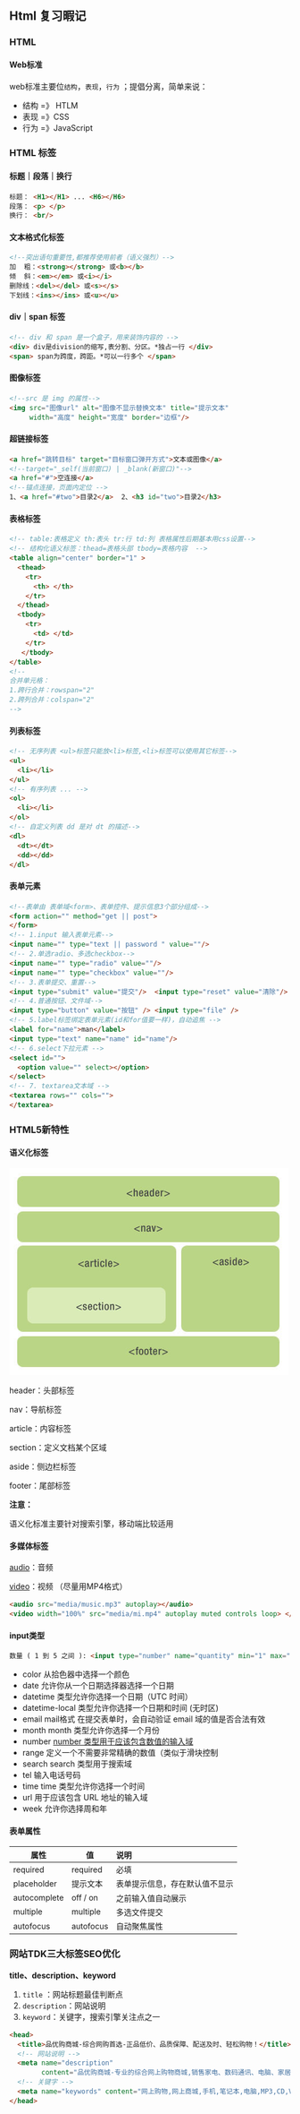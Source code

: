 ## Html 复习暇记

### HTML

#### Web标准

web标准主要位`结构`，`表现`，`行为` ；提倡分离，简单来说：

- 结构 =》 HTLM
- 表现 =》CSS
- 行为 =》JavaScript

### HTML 标签

#### 标题｜段落｜换行

```html
标题： <H1></H1> ... <H6></H6>
段落： <p> </p>
换行： <br/>
```

#### 文本格式化标签

```html
<!--突出语句重要性,都推荐使用前者（语义强烈）-->
加  粗：<strong></strong> 或<b></b>
倾  斜：<em></em> 或<i></i>
删除线：<del></del> 或<s></s>
下划线：<ins></ins> 或<u></u>

```

#### div｜span 标签

```html
<!-- div 和 span 是一个盒子，用来装饰内容的 -->
<div> div是division的缩写,表分割、分区。*独占一行 </div>
<span> span为跨度，跨距。*可以一行多个 </span>
```

#### 图像标签

```html
<!--src 是 img 的属性-->
<img src="图像url" alt="图像不显示替换文本" title="提示文本" 
     width="高度" height="宽度" border="边框"/>
```

#### 超链接标签

```html
<a href="跳转目标" target="目标窗口弹开方式">文本或图像</a>
<!--target="_self(当前窗口) | _blank(新窗口)"-->
<a href="#">空连接</a> 
<!--锚点连接，页面内定位 -->
1、<a href="#two">目录2</a>  2、<h3 id="two">目录2</h3>
```

#### 表格标签

```html
<!-- table:表格定义 th:表头 tr:行 td:列 表格属性后期基本用css设置-->
<!-- 结构化语义标签：thead=表格头部 tbody=表格内容  -->
<table align="center" border="1" >
  <thead>
    <tr> 
      <th> </th>
    </tr>
  </thead>
  <tbody>
    <tr>
      <td> </td>
    </tr>
   </tbody>
</table>
<!--
合并单元格：
1.跨行合并：rowspan="2"
2.跨列合并：colspan="2"
-->
```

#### 列表标签

```html
<!-- 无序列表 <ul>标签只能放<li>标签,<li>标签可以使用其它标签-->
<ul>
  <li></li>
</ul>
<!-- 有序列表 ... -->
<ol>
  <li></li>
</ol>
<!-- 自定义列表 dd 是对 dt 的描述-->
<dl>
  <dt></dt>
  <dd></dd>
</dl>
```

#### 表单元素

```html
<!--表单由 表单域<form>、表单控件、提示信息3个部分组成-->
<form action="" method="get || post">
</form>
<!-- 1.input 输入表单元素-->
<input name="" type="text || password " value=""/>
<!-- 2.单选radio、多选checkbox-->
<input name="" type="radio" value=""/>
<input name="" type="checkbox" value=""/>
<!-- 3.表单提交、重置-->
<input type="submit" value="提交"/>  <input type="reset" value="清除"/>
<!-- 4.普通按钮、文件域-->
<input type="button" value="按钮" /> <input type="file" />
<!-- 5.label标签绑定表单元素(id和for值要一样)，自动追焦 -->
<label for="name">man</label>
<input type="text" name="name" id="name"/>
<!-- 6.select下拉元素 -->
<select id="">
  <option value="" select></option>
</select>
<!-- 7. textarea文本域 -->
<textarea rows="" cols="">
</textarea>
```

### HTML5新特性

#### 语义化标签

![结构图谱](https://raw.githubusercontent.com/JuvenileCode/study-notes/master/image-source/html5-layout.jpeg)

header：头部标签

nav：导航标签

article：内容标签

section：定义文档某个区域

aside：侧边栏标签

footer：尾部标签

**注意：**

语义化标准主要针对搜索引擎，移动端比较适用

#### 多媒体标签

[audio](https://www.w3school.com.cn/tags/tag_audio.asp)：音频

[video](https://www.w3school.com.cn/tags/tag_video.asp)：视频  （尽量用MP4格式）

```html
<audio src="media/music.mp3" autoplay></audio>
<video width="100%" src="media/mi.mp4" autoplay muted controls loop> </video>
```

#### input类型

```html
数量 ( 1 到 5 之间 ): <input type="number" name="quantity" min="1" max="5">
```

- color	从拾色器中选择一个颜色
- date    允许你从一个日期选择器选择一个日期
- datetime    类型允许你选择一个日期（UTC 时间）
- datetime-local    类型允许你选择一个日期和时间 (无时区)
- email    mail格式 在提交表单时，会自动验证 email 域的值是否合法有效
- month    month 类型允许你选择一个月份
- number  [number 类型用于应该包含数值的输入域](https://www.runoob.com/html/html5-form-input-types.html)
- range    定义一个不需要非常精确的数值（类似于滑块控制
- search    search 类型用于搜索域
- tel    输入电话号码
- time    time 类型允许你选择一个时间
- url    用于应该包含 URL 地址的输入域
- week    允许你选择周和年

#### 表单属性

| 属性         | 值        | 说明                           |
| ------------ | --------- | :----------------------------- |
| required     | required  | 必填                           |
| placeholder  | 提示文本  | 表单提示信息，存在默认值不显示 |
| autocomplete | off / on  | 之前输入值自动展示             |
| multiple     | multiple  | 多选文件提交                   |
| autofocus    | autofocus | 自动聚焦属性                   |



### 网站TDK三大标签SEO优化

**title、description、keyword**

1. `title` ：网站标题最佳判断点
2. `description`：网站说明
3. `keyword`：关键字，搜索引擎关注点之一

```html
<head>
  <title>品优购商城-综合网购首选-正品低价、品质保障、配送及时、轻松购物！</title>
  <!-- 网站说明 -->
  <meta name="description"
        content="品优购商城-专业的综合网上购物商城,销售家电、数码通讯、电脑、家居百货、服装服饰、母婴、图书、食品等数万个品牌优质商品.便捷、诚信的服务，为您提供愉悦的网上购物体验!" />
  <!-- 关键字 -->
  <meta name="keywords" content="网上购物,网上商城,手机,笔记本,电脑,MP3,CD,VCD,DV,相机,数码,配件,手表,存储卡,京东" />
</head>
```

